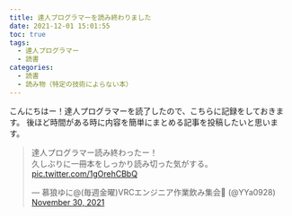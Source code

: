```yaml
---
title: 達人プログラマーを読み終わりました
date: 2021-12-01 15:01:55
toc: true
tags:
  - 達人プログラマー
  - 読書
categories:
  - 読書
  - 読み物（特定の技術によらない本）
---
```


こんにちはー！達人プログラマーを読了したので、こちらに記録をしておきます。
後ほど時間がある時に内容を簡単にまとめる記事を投稿したいと思います。

<blockquote class="twitter-tweet"><p lang="ja" dir="ltr">達人プログラマー読み終わったー！<br>久しぶりに一冊本をしっかり読み切った気がする。 <a href="https://t.co/1gOrehCBbQ">pic.twitter.com/1gOrehCBbQ</a></p>&mdash; 慕狼ゆに@(毎週金曜)VRCエンジニア作業飲み集会🍺 (@YYa0928) <a href="https://twitter.com/YYa0928/status/1465703186954539023?ref_src=twsrc%5Etfw">November 30, 2021</a></blockquote> <script async src="https://platform.twitter.com/widgets.js" charset="utf-8"></script>
